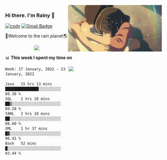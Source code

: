 <img  align='right' height="150" src="https://github.com/LikeRainDay/LikeRainDay/blob/master/pic/img_rain_1.gif?raw=true">



### Hi there. I'm Rainy :lemon:

[![csdn](https://img.shields.io/badge/-csdn-c14438?style=flat-square&logo=c&logoColor=white)](https://blog.csdn.net/qq_15807167)
[![Gmail Badge](https://img.shields.io/badge/-gmail-c14438?style=flat-square&logo=Gmail&logoColor=white&link=mailto:houshuai0816@gmail.com)](mailto:houshuai0816@gmail.com)

🚀Welcome to the rain planet🌎

<center>
<img align='center'  src="https://source.unsplash.com/random/1200x600">
</center>

📊 **This week I spent my time on**

<img align='right'   width="300" src="https://github-readme-stats.vercel.app/api?username=LikeRainDay&show_icons=true&title_color=fff&icon_color=79ff97&text_color=9f9f9f&bg_color=151515">

<!--START_SECTION:waka-->
```text
Week: 17 January, 2022 - 23 January, 2022

Java   15 hrs 13 mins  ███████████████░░░░░░░░░░   60.38 % 
SQL    2 hrs 20 mins   ██▒░░░░░░░░░░░░░░░░░░░░░░   09.28 % 
YAML   2 hrs 10 mins   ██░░░░░░░░░░░░░░░░░░░░░░░   08.60 % 
XML    1 hr 37 mins    █▓░░░░░░░░░░░░░░░░░░░░░░░   06.41 % 
Bash   52 mins         █░░░░░░░░░░░░░░░░░░░░░░░░   03.44 % 
```
<!--END_SECTION:waka-->
